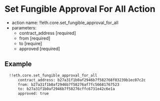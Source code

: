 # Set Fungible Approval For All Action

- action name: !!eth.core.set_fungible_approval_for_all
- parameters:
  - contract_address [required]
  - from [required]
  - to [require]
  - approved [required]

## Example

```md
  !!eth.core.set_fungible_approval_for_all
      contract_address: b27a31f1b0af2946b7f582768f03239b1ec07c2c
      from: b27a31f1b0af2946b7f58276af7fc56681767523
      to: b27a31f1b0af2946b7f58276cffc6731e42c6e1a
      approved: true
```
